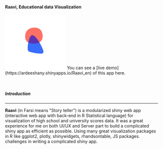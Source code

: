 #### Raavi, Educational data Visualization


<img src="Logo.png" width="200">  
You can see a [live demo](https://ardeeshany.shinyapps.io/Raavi_en) of this app here.

&nbsp;

##### Introduction
* * *
**Raavi** (in Farsi means "Story teller") is a modularized shiny web app (interactive web app with back-end in R Statistical language) for visualization of high school and university scores data. It was a great experience for me on both UI/UX and Server part to build a complicated shiny app as efficient as possible. Using many great visualization packages in R like ggplot2, plotly, shinywidgets, rhandsontable, JS packages. challenges in writing a complicated shiny app.



